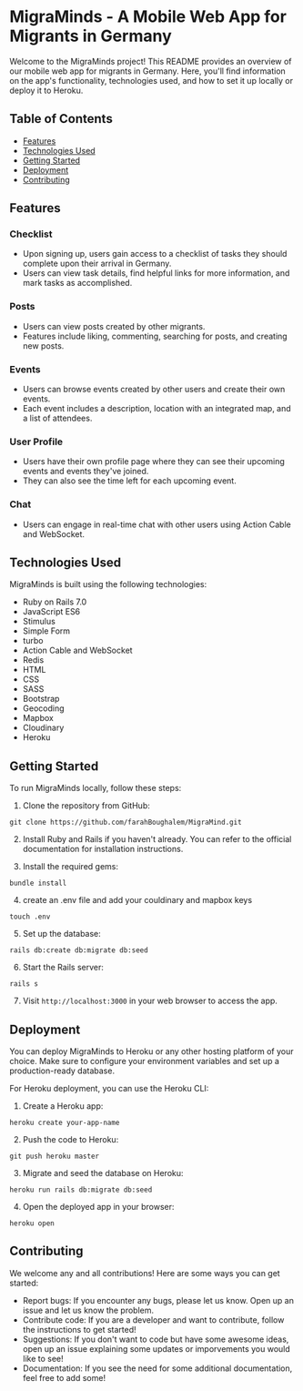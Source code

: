 # MigraMinds - A Mobile Web App for Migrants in Germany

Welcome to the MigraMinds project! This README provides an overview of our mobile web app for migrants in Germany. Here, you'll find information on the app's functionality, technologies used, and how to set it up locally or deploy it to Heroku.

## Table of Contents
- [Features](#features)
- [Technologies Used](#technologies-used)
- [Getting Started](#getting-started)
- [Deployment](#deployment)
- [Contributing](#contributing)

## Features

### Checklist
- Upon signing up, users gain access to a checklist of tasks they should complete upon their arrival in Germany.
- Users can view task details, find helpful links for more information, and mark tasks as accomplished.

### Posts
- Users can view posts created by other migrants.
- Features include liking, commenting, searching for posts, and creating new posts.

### Events
- Users can browse events created by other users and create their own events.
- Each event includes a description, location with an integrated map, and a list of attendees.

### User Profile
- Users have their own profile page where they can see their upcoming events and events they've joined.
- They can also see the time left for each upcoming event.

### Chat
- Users can engage in real-time chat with other users using Action Cable and WebSocket.

## Technologies Used

MigraMinds is built using the following technologies:

- Ruby on Rails 7.0
- JavaScript ES6
- Stimulus
- Simple Form
- turbo
- Action Cable and WebSocket
- Redis
- HTML
- CSS
- SASS
- Bootstrap
- Geocoding
- Mapbox
- Cloudinary
- Heroku

## Getting Started

To run MigraMinds locally, follow these steps:

1. Clone the repository from GitHub:
```
git clone https://github.com/farahBoughalem/MigraMind.git
```

2. Install Ruby and Rails if you haven't already. You can refer to the official documentation for installation instructions.

3. Install the required gems:
```
bundle install
```

4. create an .env file and add your couldinary and mapbox keys
```
touch .env
```

5. Set up the database:
```
rails db:create db:migrate db:seed
```

6. Start the Rails server:
```
rails s
```

7. Visit `http://localhost:3000` in your web browser to access the app.

## Deployment

You can deploy MigraMinds to Heroku or any other hosting platform of your choice. Make sure to configure your environment variables and set up a production-ready database.

For Heroku deployment, you can use the Heroku CLI:

1. Create a Heroku app:
```
heroku create your-app-name
```

2. Push the code to Heroku:
```
git push heroku master
```

3. Migrate and seed the database on Heroku:
```
heroku run rails db:migrate db:seed
```

4. Open the deployed app in your browser:
```
heroku open
```

## Contributing
We welcome any and all contributions! Here are some ways you can get started:

- Report bugs: If you encounter any bugs, please let us know. Open up an issue and let us know the problem.
- Contribute code: If you are a developer and want to contribute, follow the instructions to get started!
- Suggestions: If you don't want to code but have some awesome ideas, open up an issue explaining some updates or imporvements you would like to see!
- Documentation: If you see the need for some additional documentation, feel free to add some!
